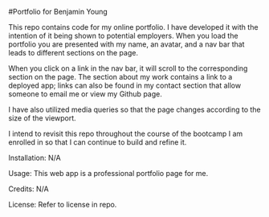 #Portfolio for Benjamin Young

This repo contains code for my online portfolio. I have developed it with the intention of it being shown to potential employers. When you load the portfolio you are presented with my name, an avatar, and a nav bar that leads to different sections on the page.

When you click on a link in the nav bar, it will scroll to the corresponding section on the page. The section about my work contains a link to a deployed app; links can also be found in my contact section that allow someone to email me or view my Github page.

I have also utilized media queries so that the page changes according to the size of the viewport.

I intend to revisit this repo throughout the course of the bootcamp I am enrolled in so that I can continue to build and refine it.

Installation: N/A

Usage: This web app is a professional portfolio page for me.

Credits: N/A

License: Refer to license in repo.